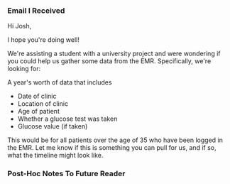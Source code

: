 ### Email I Received
Hi Josh, 

I hope you're doing well!

We're assisting a student with a university project and were wondering if you could help us gather some data from the EMR. Specifically, we're looking for:

A year's worth of data that includes
* Date of clinic
* Location of clinic
* Age of patient
* Whether a glucose test was taken
* Glucose value (if taken)

This would be for all patients over the age of 35 who have been logged in the EMR. Let me know if this is something you can pull for us, and if so, what the timeline might look like.

### Post-Hoc Notes To Future Reader
